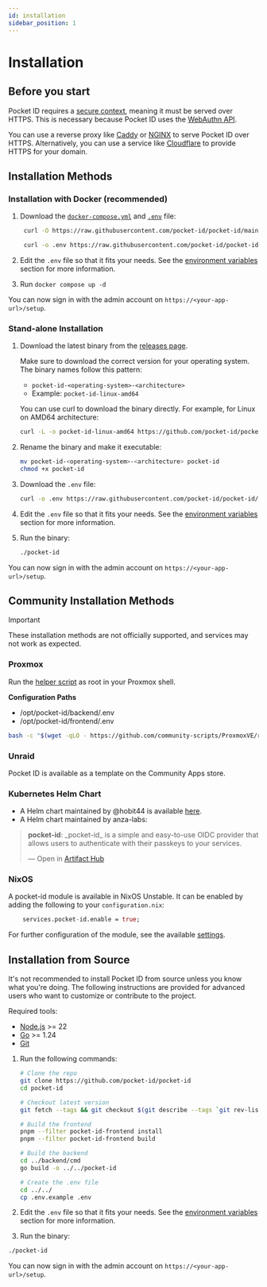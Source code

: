 ```yaml
---
id: installation
sidebar_position: 1
---
```


# Installation

## Before you start

Pocket ID requires a [secure context](https://developer.mozilla.org/en-US/docs/Web/Security/Secure_Contexts), meaning it must be served over HTTPS. This is necessary because Pocket ID uses the [WebAuthn API](https://developer.mozilla.org/en-US/docs/Web/API/Web_Authentication_API).

You can use a reverse proxy like [Caddy](https://caddyserver.com/) or [NGINX](https://www.nginx.com/) to serve Pocket ID over HTTPS. Alternatively, you can use a service like [Cloudflare](https://www.cloudflare.com/) to provide HTTPS for your domain.

## Installation Methods

### Installation with Docker (recommended)

1. Download the [`docker-compose.yml`](https://raw.githubusercontent.com/pocket-id/pocket-id/main/docker-compose.yml) and [`.env`](https://raw.githubusercontent.com/pocket-id/pocket-id/main/.env.example) file:

   ```bash
    curl -O https://raw.githubusercontent.com/pocket-id/pocket-id/main/docker-compose.yml

    curl -o .env https://raw.githubusercontent.com/pocket-id/pocket-id/main/.env.example
   ```

2. Edit the `.env` file so that it fits your needs. See the [environment variables](/docs/configuration/environment-variables) section for more information.
3. Run `docker compose up -d`

You can now sign in with the admin account on `https://<your-app-url>/setup`.

### Stand-alone Installation

1. Download the latest binary from the [releases page](https://github.com/pocket-id/pocket-id/releases/latest).

   Make sure to download the correct version for your operating system. The binary names follow this pattern:
   - `pocket-id-<operating-system>-<architecture>`
   - Example: `pocket-id-linux-amd64`

   You can use curl to download the binary directly. For example, for Linux on AMD64 architecture:

   ```bash
   curl -L -o pocket-id-linux-amd64 https://github.com/pocket-id/pocket-id/releases/latest/download/pocket-id-linux-amd64
   ```

2. Rename the binary and make it executable:

   ```bash
   mv pocket-id-<operating-system>-<architecture> pocket-id
   chmod +x pocket-id
   ```

3. Download the `.env` file:

   ```bash
   curl -o .env https://raw.githubusercontent.com/pocket-id/pocket-id/main/.env.example
   ```

4. Edit the `.env` file so that it fits your needs. See the [environment variables](/docs/configuration/environment-variables) section for more information.
5. Run the binary:

   ```bash
   ./pocket-id
   ```

You can now sign in with the admin account on `https://<your-app-url>/setup`.

## Community Installation Methods

> [!IMPORTANT]
> These installation methods are not officially supported, and services may not work as expected.

### Proxmox

Run the [helper script](https://community-scripts.github.io/ProxmoxVE/scripts?id=pocketid) as root in your Proxmox shell.

**Configuration Paths**

- /opt/pocket-id/backend/.env
- /opt/pocket-id/frontend/.env

```bash
bash -c "$(wget -qLO - https://github.com/community-scripts/ProxmoxVE/raw/main/ct/pocketid.sh)"
```

### Unraid

Pocket ID is available as a template on the Community Apps store.

### Kubernetes Helm Chart

- A Helm chart maintained by @hobit44 is available [here](https://github.com/hobbit44/pocket-id-helm).
- A Helm chart maintained by anza-labs:

<div class="artifacthub-widget" data-url="https://artifacthub.io/packages/helm/anza-labs/pocket-id" data-theme="light" data-header="true" data-stars="true" data-responsive="false"><blockquote><p lang="en" dir="ltr"><b>pocket-id</b>: _pocket-id_ is a simple and easy-to-use OIDC provider that allows users to authenticate with their passkeys to your services. </p>&mdash; Open in <a href="https://artifacthub.io/packages/helm/anza-labs/pocket-id">Artifact Hub</a></blockquote></div><script async src="https://artifacthub.io/artifacthub-widget.js"></script>

### NixOS

A pocket-id module is available in NixOS Unstable.
It can be enabled by adding the following to your `configuration.nix`:

```nix
    services.pocket-id.enable = true;
```

For further configuration of the module, see the available [settings](https://search.nixos.org/options?channel=unstable&from=0&size=50&sort=relevance&type=packages&query=pocket-id).

## Installation from Source

It's not recommended to install Pocket ID from source unless you know what you're doing. The following instructions are provided for advanced users who want to customize or contribute to the project.

Required tools:

- [Node.js](https://nodejs.org/en/download/) >= 22
- [Go](https://golang.org/doc/install) >= 1.24
- [Git](https://git-scm.com/downloads)

1. Run the following commands:

   ```bash
   # Clone the repo
   git clone https://github.com/pocket-id/pocket-id
   cd pocket-id

   # Checkout latest version
   git fetch --tags && git checkout $(git describe --tags `git rev-list --tags --max-count=1`)

   # Build the frontend
   pnpm --filter pocket-id-frontend install
   pnpm --filter pocket-id-frontend build

   # Build the backend
   cd ../backend/cmd
   go build -o ../../pocket-id

   # Create the .env file
   cd ../../
   cp .env.example .env
   ```

2. Edit the `.env` file so that it fits your needs. See the [environment variables](/docs/configuration/environment-variables) section for more information.
3. Run the binary:

```bash
./pocket-id
```

You can now sign in with the admin account on `https://<your-app-url>/setup`.

